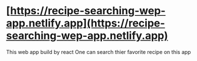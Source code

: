 
# [https://recipe-searching-wep-app.netlify.app](https://recipe-searching-wep-app.netlify.app)

This web app build by react 
One can search thier favorite recipe on this app
